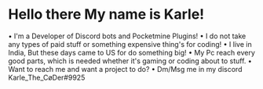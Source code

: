 # Hello there My name is Karle!
• I'm a Developer of Discord bots and Pocketmine Plugins!
• I do not take any types of paid stuff or something expensive thing's for coding!
• I live in India, But these days came to US for do something big!
• My Pc reach every good parts, which is needed whether it's gaming or coding about to stuff.
• Want to reach me and want a project to do? 
• Dm/Msg me in my discord Karle_The_CøDer#9925
